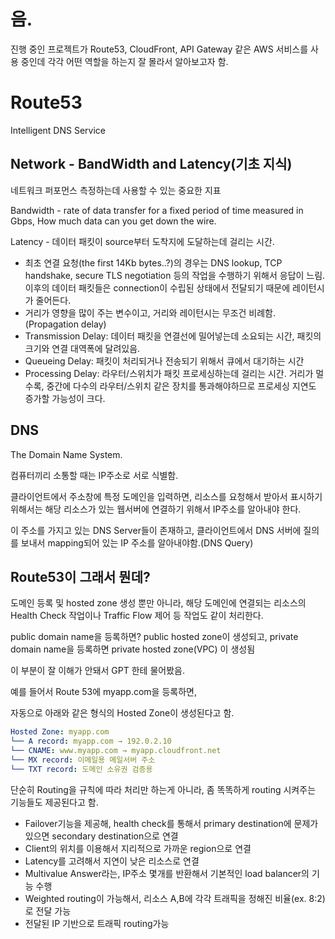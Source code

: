 # 음.

진행 중인 프로젝트가 Route53, CloudFront, API Gateway 같은 AWS 서비스를 사용 중인데 각각 어떤 역할을 하는지 잘 몰라서 알아보고자 함.

# Route53

Intelligent DNS Service

## Network - BandWidth and Latency(기초 지식)

네트워크 퍼포먼스 측정하는데 사용할 수 있는 중요한 지표

Bandwidth - rate of data transfer for a fixed period of time measured in Gbps, How much data can you get down the wire.

Latency - 데이터 패킷이 source부터 도착지에 도달하는데 걸리는 시간.

- 최초 연결 요청(the first 14Kb bytes..?)의 경우는 DNS lookup, TCP handshake, secure TLS negotiation 등의 작업을 수행하기 위해서 응답이 느림. 이후의 데이터 패킷들은 connection이 수립된 상태에서 전달되기 때문에 레이턴시가 줄어든다.
- 거리가 영향을 많이 주는 변수이고, 거리와 레이턴시는 무조건 비례함.(Propagation delay)
- Transmission Delay: 데이터 패킷을 연결선에 밀어넣는데 소요되는 시간, 패킷의 크기와 연결 대역폭에 달려있음.
- Queueing Delay: 패킷이 처리되거나 전송되기 위해서 큐에서 대기하는 시간
- Processing Delay: 라우터/스위치가 패킷 프로세싱하는데 걸리는 시간. 거리가 멀수록, 중간에 다수의 라우터/스위치 같은 장치를 통과해야하므로 프로세싱 지연도 증가할 가능성이 크다.

## DNS

The Domain Name System.

컴퓨터끼리 소통할 때는 IP주소로 서로 식별함.

클라이언트에서 주소창에 특정 도메인을 입력하면, 리소스를 요청해서 받아서 표시하기 위해서는 해당 리소스가 있는 웹서버에 연결하기 위해서 IP주소를 알아내야 한다.

이 주소를 가지고 있는 DNS Server들이 존재하고, 클라이언트에서 DNS 서버에 질의를 보내서 mapping되어 있는 IP 주소를 알아내야함.(DNS Query)

## Route53이 그래서 뭔데?

도메인 등록 및 hosted zone 생성 뿐만 아니라, 해당 도메인에 연결되는 리소스의 Health Check 작업이나 Traffic Flow 제어 등 작업도 같이 처리한다.

public domain name을 등록하면? public hosted zone이 생성되고, private domain name을 등록하면 private hosted zone(VPC) 이 생성됨

이 부분이 잘 이해가 안돼서 GPT 한테 물어봤음.

예를 들어서 Route 53에 myapp.com을 등록하면,

자동으로 아래와 같은 형식의 Hosted Zone이 생성된다고 함.

```yaml
Hosted Zone: myapp.com
└── A record: myapp.com → 192.0.2.10
└── CNAME: www.myapp.com → myapp.cloudfront.net
└── MX record: 이메일용 메일서버 주소
└── TXT record: 도메인 소유권 검증용
```

단순히 Routing을 규칙에 따라 처리만 하는게 아니라, 좀 똑똑하게 routing 시켜주는 기능들도 제공된다고 함.

- Failover기능을 제공해, health check를 통해서 primary destination에 문제가 있으면 secondary destination으로 연결
- Client의 위치를 이용해서 지리적으로 가까운 region으로 연결
- Latency를 고려해서 지연이 낮은 리소스로 연결
- Multivalue Answer라는, IP주소 몇개를 반환해서 기본적인 load balancer의 기능 수행
- Weighted routing이 가능해서, 리소스 A,B에 각각 트래픽을 정해진 비율(ex. 8:2)로 전달 가능
- 전달된 IP 기반으로 트래픽 routing가능
